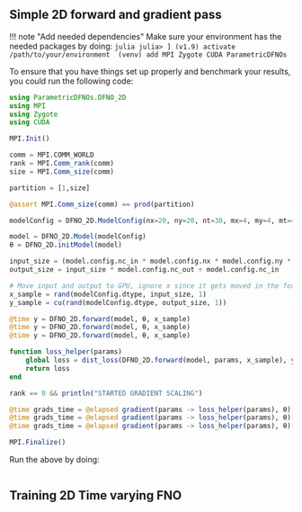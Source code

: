 ## Simple 2D forward and gradient pass

!!! note "Add needed dependencies"
    Make sure your environment has the needed packages by doing:
    ```julia
    julia> ]
    (v1.9) activate /path/to/your/environment 
    (venv) add MPI Zygote CUDA ParametricDFNOs
    ```

To ensure that you have things set up properly and benchmark your results, you could run the following code:

```julia
using ParametricDFNOs.DFNO_2D
using MPI
using Zygote
using CUDA

MPI.Init()

comm = MPI.COMM_WORLD
rank = MPI.Comm_rank(comm)
size = MPI.Comm_size(comm)

partition = [1,size]

@assert MPI.Comm_size(comm) == prod(partition)

modelConfig = DFNO_2D.ModelConfig(nx=20, ny=20, nt=30, mx=4, my=4, mt=4, nblocks=3, partition=partition)

model = DFNO_2D.Model(modelConfig)
θ = DFNO_2D.initModel(model)

input_size = (model.config.nc_in * model.config.nx * model.config.ny * model.config.nt)
output_size = input_size * model.config.nc_out ÷ model.config.nc_in

# Move input and output to GPU, ignore x since it gets moved in the forward pass
x_sample = rand(modelConfig.dtype, input_size, 1)
y_sample = cu(rand(modelConfig.dtype, output_size, 1))

@time y = DFNO_2D.forward(model, θ, x_sample)
@time y = DFNO_2D.forward(model, θ, x_sample)
@time y = DFNO_2D.forward(model, θ, x_sample)

function loss_helper(params)
    global loss = dist_loss(DFNO_2D.forward(model, params, x_sample), y_sample)
    return loss
end

rank == 0 && println("STARTED GRADIENT SCALING")

@time grads_time = @elapsed gradient(params -> loss_helper(params), θ)[1]
@time grads_time = @elapsed gradient(params -> loss_helper(params), θ)[1]
@time grads_time = @elapsed gradient(params -> loss_helper(params), θ)[1]

MPI.Finalize()
```

Run the above by doing:

```shell

```

## Training 2D Time varying FNO

```julia

```
